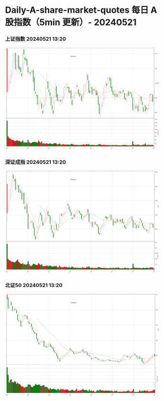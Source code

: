
# Daily-A-share-market-quotes 每日 A 股指数（5min 更新）- 20240521

### 上证指数 20240521 13:20
![](./fig/2024/5/20240521-sh000001.png)

### 深证成指 20240521 13:20
![](./fig/2024/5/20240521-sz399001.png)

### 北证50 20240521 13:20
![](./fig/2024/5/20240521-bj899050.png)
